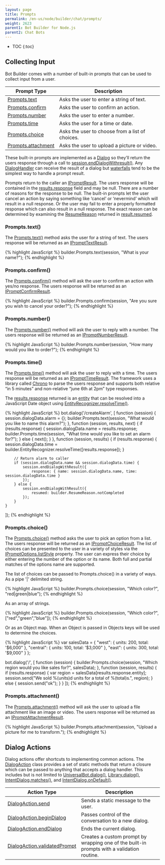 ```yaml
---
layout: page
title: Prompts
permalink: /en-us/node/builder/chat/prompts/
weight: 2623
parent1: Bot Builder for Node.js
parent2: Chat Bots
---
```


* TOC
{:toc}

## Collecting Input
Bot Builder comes with a number of built-in prompts that can be used to collect input from a user.  

|**Prompt Type**     | **Description**                                   
| -------------------| ---------------------------------------------
|[Prompts.text](#promptstext) | Asks the user to enter a string of text.      
|[Prompts.confirm](#promptsconfirm) | Asks the user to confirm an action.  
|[Prompts.number](#promptsnumber) | Asks the user to enter a number.
|[Prompts.time](#promptstime) | Asks the user for a time or date.
|[Prompts.choice](#promptschoice) | Asks the user to choose from a list of choices.       
|[Prompts.attachment](#promptsattachment) | Asks the user to upload a picture or video.       

These built-in prompts are implemented as a [Dialog](/en-us/node/builder/chat/dialogs/) so they’ll return the users response through a call to [session.endDialogWithresult()](/en-us/node/builder/chat-reference/classes/_botbuilder_d_.session.html#enddialogwithresult). Any [DialogHandler](/en-us/node/builder/chat/dialogs/#dialog-handlers) can receive the result of a dialog but [waterfalls](/en-us/node/builder/chat/dialogs/#waterfall) tend to be the simplest way to handle a prompt result.  

Prompts return to the caller an [IPromptResult](/en-us/node/builder/chat-reference/interfaces/_botbuilder_d_.ipromptresult.html). The users response will be contained in the [results.response](/en-us/node/builder/chat-reference/interfaces/_botbuilder_d_.ipromptresult.html#reponse) field and may be null. There are a number of reasons for the response to be null. The built-in prompts let the user cancel an action by saying something like ‘cancel’ or ‘nevermind’ which will result in a null response. Or the user may fail to enter a properly formatted response which can also result in a null response. The exact reason can be determined by examining the [ResumeReason](/en-us/node/builder/chat-reference/enums/_botbuilder_d_.resumereason.html) returned in [result.resumed](/en-us/node/builder/chat-reference/interfaces/_botbuilder_d_.ipromptresult.html#resumed).

### Prompts.text()
The [Prompts.text()](/en-us/node/builder/chat-reference/classes/_botbuilder_d_.prompts.html#text) method asks the user for a string of text. The users response will be returned as an [IPromptTextResult](/en-us/node/builder/chat-reference/interfaces/_botbuilder_d_.iprompttextresult.html).

{% highlight JavaScript %}
builder.Prompts.text(session, "What is your name?");
{% endhighlight %}

### Prompts.confirm()
The [Prompts.confirm()](/en-us/node/builder/chat-reference/classes/_botbuilder_d_.prompts.html#confirm) method will ask the user to confirm an action with yes/no response. The users response will be returned as an [IPromptConfirmResult](/en-us/node/builder/chat-reference/interfaces/_botbuilder_d_.ipromptconfirmresult.html).

{% highlight JavaScript %}
builder.Prompts.confirm(session, "Are you sure you wish to cancel your order?");
{% endhighlight %}

### Prompts.number()
The [Prompts.number()](/en-us/node/builder/chat-reference/classes/_botbuilder_d_.prompts.html#number) method will ask the user to reply with a number. The users response will be returned as an [IPromptNumberResult](/en-us/node/builder/chat-reference/interfaces/_botbuilder_d_.ipromptnumberresult.html).

{% highlight JavaScript %}
builder.Prompts.number(session, "How many would you like to order?");
{% endhighlight %}

### Prompts.time()
The [Prompts.time()](/en-us/node/builder/chat-reference/classes/_botbuilder_d_.prompts.html#time) method will ask the user to reply with a time. The users response will be returned as an [IPromptTimeResult](/en-us/node/builder/chat-reference/interfaces/_botbuilder_d_.iprompttimeresult.html). The framework uses a library called [Chrono](http://wanasit.github.io/pages/chrono/) to parse the users response and supports both relative “in 5 minutes” and non-relative “june 6th at 2pm” type responses.

The [results.response](/en-us/node/builder/chat-reference/interfaces/_botbuilder_d_.iprompttimeresult.html#response) returned is an [entity](/en-us/node/builder/chat-reference/interfaces/_botbuilder_d_.ientity.html) that can be resolved into a JavaScript Date object using [EntityRecognizer.resolveTime()](/en-us/node/builder/chat-reference/classes/_botbuilder_d_.entityrecognizer.html#resolvetime).

{% highlight JavaScript %}
bot.dialog('/createAlarm', [
    function (session) {
        session.dialogData.alarm = {};
        builder.Prompts.text(session, "What would you like to name this alarm?");
    },
    function (session, results, next) {
        if (results.response) {
            session.dialogData.name = results.response;
            builder.Prompts.time(session, "What time would you like to set an alarm for?");
        } else {
            next();
        }
    },
    function (session, results) {
        if (results.response) {
            session.dialogData.time = builder.EntityRecognizer.resolveTime([results.response]);
        }
        
        // Return alarm to caller  
        if (session.dialogData.name && session.dialogData.time) {
            session.endDialogWithResult({ 
                response: { name: session.dialogData.name, time: session.dialogData.time } 
            }); 
        } else {
            session.endDialogWithResult({
                resumed: builder.ResumeReason.notCompleted
            });
        }
    }
]);
{% endhighlight %}

### Prompts.choice()
The [Prompts.choice()](/en-us/node/builder/chat-reference/classes/_botbuilder_d_.prompts.html#choice) method asks the user to pick an option from a list. The users response will be returned as an [IPromptChoiceResult](/en-us/node/builder/chat-reference/interfaces/_botbuilder_d_.ipromptchoiceresult.html). The list of choices can be presented to the user in a variety of styles via the [IPromptOptions.listStyle](/en-us/node/builder/chat-reference/interfaces/_botbuilder_d_.ipromptoptions.html#liststyle) property. The user can express their choice by either entering the number of the option or its name. Both full and partial matches of the options name are supported.

The list of choices can be passed to Prompts.choice() in a variety of ways. As a pipe '\|' delimited string.

{% highlight JavaScript %}
builder.Prompts.choice(session, "Which color?", "red|green|blue");
{% endhighlight %}

As an array of strings.

{% highlight JavaScript %}
builder.Prompts.choice(session, "Which color?", ["red","green","blue"]);
{% endhighlight %}

Or as an Object map. When an Object is passed in Objects keys will be used to determine the choices.

{% highlight JavaScript %}
var salesData = {
    "west": {
        units: 200,
        total: '$6,000"
    },
    "central": {
        units: 100,
        total: '$3,000"
    },
    "east": {
        units: 300,
        total: '$9,000"
    }
};

bot.dialog('/', [
    function (session) {
        builder.Prompts.choice(session, "Which region would you like sales for?", salesData); 
    },
    function (session, results) {
        if (results.response) {
            var region = salesData[results.response.entity];
            session.send("We sold %(units)d units for a total of %(total)s.", region); 
        } else {
            session.send("ok");
        }
    }
]);
{% endhighlight %}

### Prompts.attachment()
The [Prompts.attachment()](/en-us/node/builder/chat-reference/classes/_botbuilder_d_.prompts.html#attachment) method will ask the user to upload a file attachment like an image or video. The users response will be returned as an [IPromptAttachmentResult](/en-us/node/builder/chat-reference/interfaces/_botbuilder_d_.ipromptattachmentresult.html).

{% highlight JavaScript %}
builder.Prompts.attachment(session, "Upload a picture for me to transform.");
{% endhighlight %}

## Dialog Actions
Dialog actions offer shortcuts to implementing common actions. The [DialogAction](/en-us/node/builder/chat-reference/classes/_botbuilder_d_.dialogaction.html) class provides a set of static methods that return a closure which can be passed to anything that accepts a dialog handler. This includes but is not limited to [UniversalBot.dialog()](/en-us/node/builder/chat-reference/classes/_botbuilder_d_.universalbot.html#dialog), [Library.dialog()](/en-us/node/builder/chat-reference/classes/_botbuilder_d_.library.html#dialog), [IntentDialog.matches()](/en-us/node/builder/chat-reference/classes/_botbuilder_d_.intentdialog.html#matches), and [IntentDialog.onDefault()](/en-us/node/builder/chat-reference/classes/_botbuilder_d_.intentdialog.html#ondefault).


|**Action Type**     | **Description**                                   
| -------------------| ---------------------------------------------
|[DialogAction.send](/en-us/node/builder/chat-reference/classes/_botbuilder_d_.dialogaction.html#send) | Sends a static message to the user.      
|[DialogAction.beginDialog](/en-us/node/builder/chat-reference/classes/_botbuilder_d_.dialogaction.html#begindialog) | Passes control of the conversation to a new dialog.  
|[DialogAction.endDialog](/en-us/node/builder/chat-reference/classes/_botbuilder_d_.dialogaction.html#enddialog) | Ends the current dialog.
|[DialogAction.validatedPrompt](/en-us/node/builder/chat-reference/classes/_botbuilder_d_.dialogaction.html#validatedprompt) | Creates a custom prompt by wrapping one of the built-in prompts with a validation routine.
